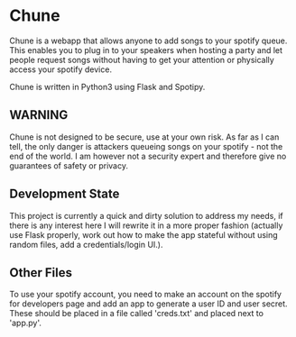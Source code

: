 # Chune

Chune is a webapp that allows anyone to add songs to your spotify queue. This enables you to plug 
in to your speakers when hosting a party and let people request songs without having to get your
attention or physically access your spotify device.

Chune is written in Python3 using Flask and Spotipy.

## WARNING

Chune is not designed to be secure, use at your own risk. As far as I can tell, the only danger is 
attackers queueing songs on your spotify - not the end of the world. I am however not a security
expert and therefore give no guarantees of safety or privacy.

## Development State
This project is currently a quick and dirty solution to address my needs, if there is any interest here I will rewrite it in a more proper fashion (actually use Flask properly, work out how to make the app stateful without using random files, add a credentials/login UI.).

## Other Files
To use your spotify account, you need to make an account on the spotify for developers page and add an app to generate a user ID and user secret. These should be placed in a file called 'creds.txt' and placed next to 'app.py'.


